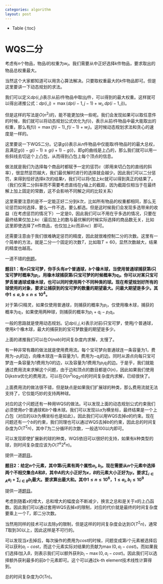 ```yaml
---
categories: algorithm
layout: post
---
```


- Table
{:toc}

# WQS二分

考虑有$n$个物品，物品$i$的权重为$w_i$。我们需要从中正好选择$k$件物品，要求取出的物品总权重最大。

当然这个大家都知道可以用贪心算法解决。只要取权重最大的$k$件物品即可。但是这里要讲一下动态规划的求法。

我们可以定义$dp(i,j)$表示从前$i$件物品中取出$j$件，可以得到的最大权重。这样就可以得出递推公式：$dp(i,j)=\max(dp(i-1,j-1)+w_i, dp(i-1,j))$。

但是这样的写法是$O(n^2)$的，能不能更加快一些呢。我们会发现如果可以取任意件的时候，我们就可以将动态规划公式优化为$f(i)$，表示从前$i$件物品中最大能取出的权重，那么有$f(i)=\max(f(i-1),f(i-1)+w_i)$。这时候动态规划求法和贪心的速度是一样的。

这里要说一下WQS二分。记录$g(i)$表示从$n$件物品中仅能取$i$件物品时的最大总权，且满足$g(i)-g(i-1)\geq g(i+1)-g(i)$，即$g$的曲线是上凸的，那么我们就可以用一些斜线去切这个上凸包，从而得到凸包上每个顶点的信息。

做法就是我们为选择每个商品时都赋予一定的惩罚$c$（即用来切凸包的直线的斜率），很显然惩罚越大，我们最优解时进行的选择就会越少。因此我们可以二分惩罚，来得到恰好选择$k$次的结果$r$，我们可以将$r$加上$kc$就可以得到真正的结果了。（我们仅需二分斜率而不需要考虑直线在y轴上的截距，因为截距仅相当于在最终解上加上固定的常数，这不会影响不同解之间的比较关系）

这里需要注意的是不一定能正好二分到$k$次，比如所有物品的权重都相同，那么无论惩罚如何选择，要么一件不选，要么都选。但是这时候我们会发现多选带来的收益（在考虑惩罚的情况下）一定是0，因此我们可以不用在乎多选的情况，只要在最终结果仅加上$kc$（最后加上的数与最优解的时候实际选择的商品数无关，比如这里即使选择了$n$件商品，也仅加上$kc$而非$nc$）即可。

还需要注意由于我们很难确定惩罚的精度，因此就很难控制二分的次数。这里有一个简单的方法，就是二分一个固定的次数$T$，比如取$T=60$，显然次数越大，结果的精度也越高。

一道不错的[例题](https://www.luogu.com.cn/problem/P5308)。

**题目1：有$n$只宝可梦，你手头有$a$个普通球，$b$个橡木球，当使用普通球捕获第$i$只宝可梦时概率为$p_i$，用橡木球捕获第$i$只宝可梦的时候概率为$q_i$。你可以对某只宝可梦丢普通球或橡木球，也可以同时使用两个不同种类的球。现在希望规划好所有的球使用的对象，要求让捕获到的宝可梦的数量的期望最大。问最大期望是多少。其中$1\leq a,b \leq n\leq 10^4$。**

对于第$i$只精灵，如果仅使用普通球，则捕获的概率为$p_i$，仅使用橡木球，捕获的概率为$q_i$，如果使用两种球，则捕获的概率为$p_i+q_i-p_iq_i$。

一般的思路就是使用动态规划。记$dp(i,j,k)$表示对前$i$只宝可梦，使用$j$个普通球，使用$k$个橡木球，最大的捕获到的宝可梦数量的期望是多少。

上面的递推我们可以在$O(nab)$时间复杂度内求解，太慢了。

有一种非常有趣的做法就是使用费用流。每个宝可梦向普通球连一条容量为$1$，费用为$-p_i$的边，向橡木球连一条容量为$1$，费用为$-q_i$的边。同时从源点向每只宝可梦连一条容量为$1$费用为$0$的边，以及容量为$1$费用为$p_iq_i$的边。于是乎，我们就能通过费用流来求解这个问题，由于边和顶点的数目都是$O(n)$，因此如果我们使用Dijkstra优化的费用流，可以在$O(n^2\log_2n)$的时间复杂度内求解，已经很快了。

上面费用流的做法很不错，但是缺点是如果我们扩展球的种类，那么费用流就无法支持了，它仅能巧妙的支持两种球。

对应的这个问题还有一种用WQS的做法。可以发现上面的动态规划公式约束我们必须使用$a$个普通球和$b$个橡木球。我们可以发现以$a$为横坐标，最终结果是一个上凸包（对应的以$b$为横坐标也是如此）。因此我们可以用WQS去掉$a$的约束。现在问题还有一个$b$的约束，我们同理也可以通过WQS去掉$b$的约束，因此总的时间复杂度为$O(T^2n)$，其中$T$为二分循环的次数，一般选$100$以内即可。

可以发现即使扩展新的球的种类，WQS依旧可以很好的支持，如果有$k$种类型的球，则时间复杂度应该为$O(T^k2^kn)$。

提供一道[题目](https://codeforces.com/contest/739/problem/E)。

**题目2：给定$n$个元素，其中第$i$元素有两个属性$a_i,b_i$。现在需要从$n$个元素中选择两个不相交集合$A$和$B$，其中$A$的大小正好为$x$，$B$的元素大小正好为$y$。要求$\sum_{i\in A}a_i+\sum_{i\in B}b_i$最大。要求算出最大和。其中$1\leq n\leq 10^6$，$1\leq a_i,b_i\leq 10^9$**

提供一道[题目](https://cses.fi/problemset/task/2426)。

考虑到随着$x$的增大，总和增大的幅度会不断减少，换言之总和是关于$x$的上凸函数。因此我们可以通过套用WQS去掉$x$的限制，对应的代价就是最终的时间复杂度要乘上一个$T$，即二分次数。

当然用同样的技术可以去除$y$的限制，但是这样的时间复杂度会达到$O(T^2n)$，通常$T$取到$30$以上，因此这样是不可行的。

可以发现当$x$去掉后，每次操作的费用为$cost$的时候，问题变成第$i$个元素被选择后可以获利$a_i-cost$，而这个元素实际对结果的贡献为$\max(0,a_i-cost)$。而如果我们选择$i$加入$B$，则表示我们可以额外获利$b_i-\max(0,a_i-cost)$。因此我们可以选择额外获利最多的前$b$个元素即可。这个可以通过k-th element技术线性计算得到。

总的时间复杂度为$O(Tn)$。

